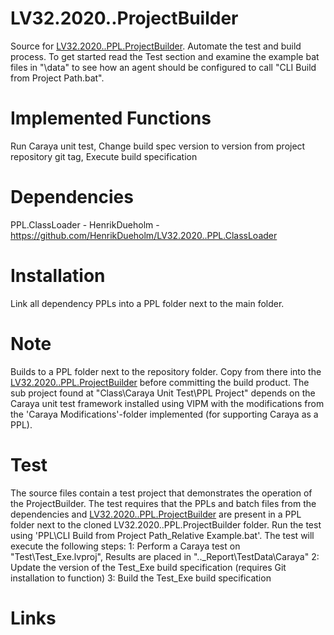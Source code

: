 # LV32.2020..ProjectBuilder
Source for [LV32.2020..PPL.ProjectBuilder][1].
Automate the test and build process. To get started read the Test section and examine the example bat files in "\data" to see how an agent should be configured to call "CLI Build from Project Path.bat".

# Implemented Functions
Run Caraya unit test, 
Change build spec version to version from project repository git tag, 
Execute build specification

# Dependencies
PPL.ClassLoader - HenrikDueholm - https://github.com/HenrikDueholm/LV32.2020..PPL.ClassLoader

# Installation
Link all dependency PPLs into a PPL folder next to the main folder.

# Note
Builds to a PPL folder next to the repository folder. Copy from there into the [LV32.2020..PPL.ProjectBuilder][1] before committing the build product.
The sub project found at "Class\Caraya Unit Test\PPL Project" depends on the Caraya unit test framework installed using VIPM with the modifications from the 'Caraya Modifications'-folder implemented (for supporting Caraya as a PPL).

# Test
The source files contain a test project that demonstrates the operation of the ProjectBuilder. 
The test requires that the PPLs and batch files from the dependencies and [LV32.2020..PPL.ProjectBuilder][1] are present in a PPL folder next to the cloned LV32.2020..PPL.ProjectBuilder folder.
Run the test using 'PPL\CLI Build from Project Path_Relative Example.bat'. The test will execute the following steps:
1: Perform a Caraya test on "Test\Test_Exe.lvproj", Results are placed in "..\_Report\TestData\Caraya"
2: Update the version of the Test_Exe build specification (requires Git installation to function)
3: Build the Test_Exe build specification

# Links
[1]: https://github.com/HenrikDueholm/LV32.2020..PPL.ProjectBuilder